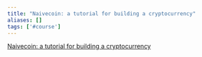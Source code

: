 ```yaml
---
title: "Naivecoin: a tutorial for building a cryptocurrency"
aliases: []
tags: ['#course']
---
```

[Naivecoin: a tutorial for building a cryptocurrency](https://lhartikk.github.io/)